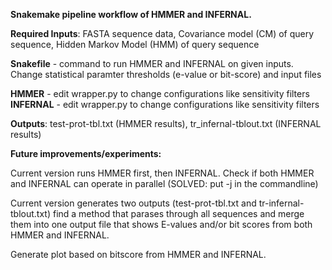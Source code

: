 **Snakemake pipeline workflow of HMMER and INFERNAL.**


**Required Inputs**: FASTA sequence data, Covariance model (CM) of query sequence, Hidden Markov Model (HMM) of query sequence

**Snakefile** - command to run HMMER and INFERNAL on given inputs. Change statistical paramter thresholds (e-value or bit-score) and input files

**HMMER** - edit wrapper.py to change configurations like sensitivity filters
**INFERNAL** - edit wrapper.py to change configurations like sensitivity filters

**Outputs**: test-prot-tbl.txt (HMMER results), tr_infernal-tblout.txt (INFERNAL results)

**Future improvements/experiments:**


Current version runs HMMER first, then INFERNAL. Check if both HMMER and INFERNAL can operate in parallel (SOLVED: put -j in the commandline)

Current version generates two outputs (test-prot-tbl.txt and tr-infernal-tblout.txt) find a method that parases through all sequences and merge them into one output file that shows E-values and/or bit scores from both HMMER and INFERNAL.

Generate plot based on bitscore from HMMER and INFERNAL.
